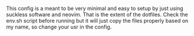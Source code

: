 This config is a meant to be very minimal and easy to setup by just using suckless software and neovim. That is the extent of the dotfiles. Check the env.sh script before running but it will just copy the files properly based on my name, so change your usr in the config.
